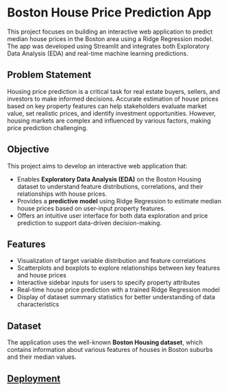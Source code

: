# Boston House Price Prediction App

This project focuses on building an interactive web application to predict median house prices in the Boston area using a Ridge Regression model. The app was developed using Streamlit and integrates both Exploratory Data Analysis (EDA) and real-time machine learning predictions.

## Problem Statement

Housing price prediction is a critical task for real estate buyers, sellers, and investors to make informed decisions. Accurate estimation of house prices based on key property features can help stakeholders evaluate market value, set realistic prices, and identify investment opportunities. However, housing markets are complex and influenced by various factors, making price prediction challenging.

## Objective

This project aims to develop an interactive web application that:

- Enables **Exploratory Data Analysis (EDA)** on the Boston Housing dataset to understand feature distributions, correlations, and their relationships with house prices.
- Provides a **predictive model** using Ridge Regression to estimate median house prices based on user-input property features.
- Offers an intuitive user interface for both data exploration and price prediction to support data-driven decision-making.

## Features

- Visualization of target variable distribution and feature correlations  
- Scatterplots and boxplots to explore relationships between key features and house prices  
- Interactive sidebar inputs for users to specify property attributes  
- Real-time house price prediction with a trained Ridge Regression model  
- Display of dataset summary statistics for better understanding of data characteristics  

## Dataset

The application uses the well-known **Boston Housing dataset**, which contains information about various features of houses in Boston suburbs and their median values.

## [Deployment](https://boston-housing-wahyu.streamlit.app)

